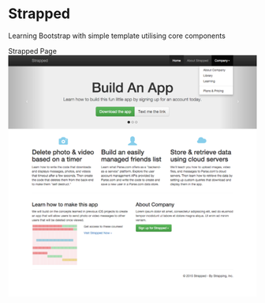 # Strapped

Learning Bootstrap with simple template utilising core components

Strapped Page
![Strapped Page](img/thumbnail.png "Strapped Page Full Page View")
